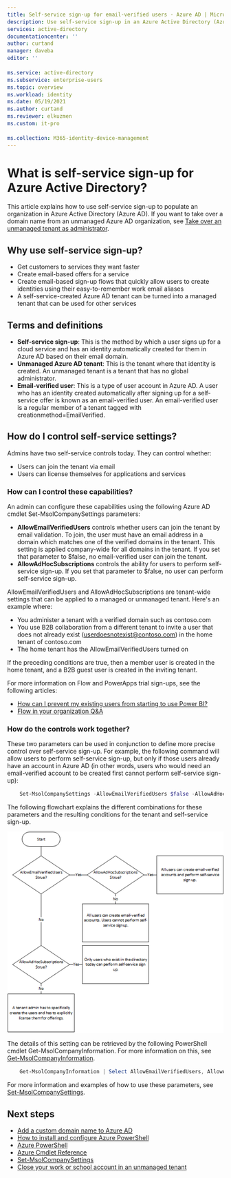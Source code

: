 ```yaml
---
title: Self-service sign-up for email-verified users - Azure AD | Microsoft Docs
description: Use self-service sign-up in an Azure Active Directory (Azure AD) organization
services: active-directory
documentationcenter: ''
author: curtand
manager: daveba
editor: ''

ms.service: active-directory
ms.subservice: enterprise-users
ms.topic: overview
ms.workload: identity
ms.date: 05/19/2021
ms.author: curtand
ms.reviewer: elkuzmen
ms.custom: it-pro

ms.collection: M365-identity-device-management
---
```

# What is self-service sign-up for Azure Active Directory?

This article explains how to use self-service sign-up to populate an organization in Azure Active Directory (Azure AD). If you want to take over a domain name from an unmanaged Azure AD organization, see [Take over an unmanaged tenant as administrator](domains-admin-takeover.md).

## Why use self-service sign-up?

* Get customers to services they want faster
* Create email-based offers for a service
* Create email-based sign-up flows that quickly allow users to create identities using their easy-to-remember work email aliases
* A self-service-created Azure AD tenant can be turned into a managed tenant that can be used for other services

## Terms and definitions

* **Self-service sign-up**: This is the method by which a user signs up for a cloud service and has an identity automatically created for them in Azure AD based on their email domain.
* **Unmanaged Azure AD tenant**: This is the tenant where that identity is created. An unmanaged tenant is a tenant that has no global administrator.
* **Email-verified user**: This is a type of user account in Azure AD. A user who has an identity created automatically after signing up for a self-service offer is known as an email-verified user. An email-verified user is a regular member of a tenant tagged with creationmethod=EmailVerified.

## How do I control self-service settings?

Admins have two self-service controls today. They can control whether:

* Users can join the tenant via email
* Users can license themselves for applications and services

### How can I control these capabilities?

An admin can configure these capabilities using the following Azure AD cmdlet Set-MsolCompanySettings parameters:

* **AllowEmailVerifiedUsers** controls whether users can join the tenant by email validation. To join, the user must have an email address in a domain which matches one of the verified domains in the tenant. This setting is applied company-wide for all domains in the tenant. If you set that parameter to $false, no email-verified user can join the tenant.
* **AllowAdHocSubscriptions** controls the ability for users to perform self-service sign-up. If you set that parameter to $false, no user can perform self-service sign-up.
  
AllowEmailVerifiedUsers and AllowAdHocSubscriptions are tenant-wide settings that can be applied to a managed or unmanaged tenant. Here's an example where:

* You administer a tenant with a verified domain such as contoso.com
* You use B2B collaboration from a different tenant to invite a user that does not already exist (userdoesnotexist@contoso.com) in the home tenant of contoso.com
* The home tenant has the AllowEmailVerifiedUsers turned on

If the preceding conditions are true, then a member user is created in the home tenant, and a B2B guest user is created in the inviting tenant.

For more information on Flow and PowerApps trial sign-ups, see the following articles:

* [How can I prevent my existing users from starting to use Power BI?](https://support.office.com/article/Power-BI-in-your-Organization-d7941332-8aec-4e5e-87e8-92073ce73dc5#bkmk_preventjoining)
* [Flow in your organization Q&A](/flow/organization-q-and-a)

### How do the controls work together?
These two parameters can be used in conjunction to define more precise control over self-service sign-up. For example, the following command will allow users to perform self-service sign-up, but only if those users already have an account in Azure AD (in other words, users who would need an email-verified account to be created first cannot perform self-service sign-up):

```powershell
    Set-MsolCompanySettings -AllowEmailVerifiedUsers $false -AllowAdHocSubscriptions $true
```

The following flowchart explains the different combinations for these parameters and the resulting conditions for the tenant and self-service sign-up.

![flowchart of self-service sign-up controls](./media/directory-self-service-signup/SelfServiceSignUpControls.png)

The details of this setting can be retrieved by the following PowerShell cmdlet Get-MsolCompanyInformation. For more information on this, see [Get-MsolCompanyInformation](/powershell/module/msonline/get-msolcompanyinformation).

```powershell
    Get-MsolCompanyInformation | Select AllowEmailVerifiedUsers, AllowAdHocSubscriptions
```

For more information and examples of how to use these parameters, see [Set-MsolCompanySettings](/powershell/module/msonline/set-msolcompanysettings).

## Next steps

* [Add a custom domain name to Azure AD](../fundamentals/add-custom-domain.md)
* [How to install and configure Azure PowerShell](/powershell/azure/)
* [Azure PowerShell](/powershell/azure/)
* [Azure Cmdlet Reference](/powershell/azure/get-started-azureps)
* [Set-MsolCompanySettings](/powershell/module/msonline/set-msolcompanysettings)
* [Close your work or school account in an unmanaged tenant](users-close-account.md)
